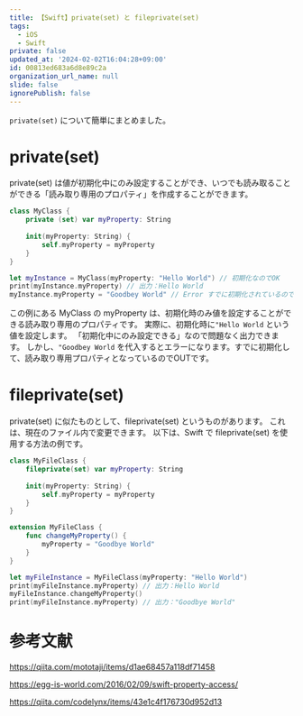```yaml
---
title: 【Swift】private(set) と fileprivate(set)
tags:
  - iOS
  - Swift
private: false
updated_at: '2024-02-02T16:04:28+09:00'
id: 00813ed683a6d8e89c2a
organization_url_name: null
slide: false
ignorePublish: false
---
```

`private(set)` について簡単にまとめました。

# private(set)
private(set) は値が初期化中にのみ設定することができ、いつでも読み取ることができる「読み取り専用のプロパティ」を作成することができます。

```swift
class MyClass {
    private (set) var myProperty: String
    
    init(myProperty: String) {
        self.myProperty = myProperty
    }
}

let myInstance = MyClass(myProperty: "Hello World") // 初期化なのでOK
print(myInstance.myProperty) // 出力：Hello World
myInstance.myProperty = "Goodbey World" // Error すでに初期化されているのでOUT
```
この例にある MyClass の myProperty は、初期化時のみ値を設定することができる読み取り専用のプロパティです。
実際に、初期化時に`"Hello World` という値を設定します。
「初期化中にのみ設定できる」なので問題なく出力できます。
しかし、`"Goodbey World` を代入するとエラーになります。すでに初期化して、読み取り専用プロパティとなっているのでOUTです。

# fileprivate(set)
private(set) に似たものとして、fileprivate(set) というものがあります。
これは、現在のファイル内で変更できます。
以下は、Swift で fileprivate(set) を使用する方法の例です。
 
```swift
class MyFileClass {
    fileprivate(set) var myProperty: String
    
    init(myProperty: String) {
        self.myProperty = myProperty
    }
}

extension MyFileClass {
    func changeMyProperty() {
        myProperty = "Goodbye World"
    }
}

let myFileInstance = MyFileClass(myProperty: "Hello World")
print(myFileInstance.myProperty) // 出力：Hello World
myFileInstance.changeMyProperty()
print(myFileInstance.myProperty) // 出力："Goodbye World"
```

# 参考文献
https://qiita.com/mototaji/items/d1ae68457a118df71458

https://egg-is-world.com/2016/02/09/swift-property-access/

https://qiita.com/codelynx/items/43e1c4f176730d952d13
